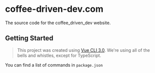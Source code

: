 # coffee-driven-dev.com

The source code for the coffee_driven_dev website.

## Getting Started

> This project was created using [Vue CLI 3.0](https://github.com/vuejs/vue-cli). We're using all of the bells and whistles, except for TypeScript.

You can find a list of commands in `package.json`